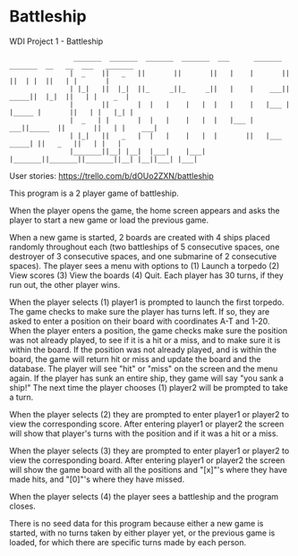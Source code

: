 # Battleship
WDI Project 1 - Battleship

                    _______  _______  _______  _______  ___      _______  _______  __   __  ___   _______
                   |  _    ||   _   ||       ||       ||   |    |       ||       ||  | |  ||   | |       |
                   | |_|   ||  |_|  ||_     _||_     _||   |    |    ___||  _____||  |_|  ||   | |    _  |
                   |       ||       |  |   |    |   |  |   |    |   |___ | |_____ |       ||   | |   |_| |
                   |  _   | |       |  |   |    |   |  |   |___ |    ___||_____  ||       ||   | |    ___|
                   | |_|   ||   _   |  |   |    |   |  |       ||   |___  _____| ||   _   ||   | |   |
                   |_______||__| |__|  |___|    |___|  |_______||_______||_______||__| |__||___| |___|


User stories: https://trello.com/b/dOUo2ZXN/battleship

This program is a 2 player game of battleship.

When the player opens the game, the home screen appears and asks the player to start a new game or 
load the previous game.

When a new game is started, 2 boards are created with 4 ships placed randomly throughout each 
(two battleships of 5 consecutive spaces, one destroyer of 3 consecutive spaces, and one submarine of 2 
consecutive spaces). The player sees a menu with options to (1) Launch a torpedo (2) View scores 
(3) View the boards (4) Quit. Each player has 30 turns, if they run out, the other player wins.

When the player selects (1) player1 is prompted to launch the first torpedo. The game checks to make sure the player 
has turns left. If so, they are asked to enter a position on their board with coordinates A-T and 1-20. 
When the player enters a position, the game checks make sure the position was not already played, to see 
if it is a hit or a miss, and to make sure it is within the board. If the position was not already played, and 
is within the board, the game will return hit or miss and update the board and the database. The player will see 
"hit" or "miss" on the screen and the menu again. If the player has sunk an entire ship, they game will say "you 
sank a ship!" The next time the player chooses (1) player2 will be prompted to take a turn.

When the player selects (2) they are prompted to enter player1 or player2 to view the corresponding score. 
After entering player1 or player2 the screen will show that player's turns with the position and if it was a 
hit or a miss.

When the player selects (3) they are prompted to enter player1 or player2 to view the corresponding board. 
After entering player1 or player2 the screen will show the game board with all the positions and "[x]"'s where 
they have made hits, and "[0]"'s where they have missed.

When the player selects (4) the player sees a battleship and the program closes.

There is no seed data for this program because either a new game is started, with no turns taken by either player yet, or the previous game is loaded, for which there are specific turns made by each person.
